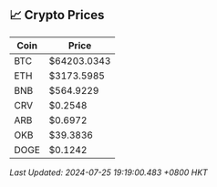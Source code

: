 ## 📈 Crypto Prices

| Coin | Price |
| ---- | ----- |
| BTC | $64203.0343 |
| ETH | $3173.5985 |
| BNB | $564.9229 |
| CRV | $0.2548 |
| ARB | $0.6972 |
| OKB | $39.3836 |
| DOGE | $0.1242 |

_Last Updated: 2024-07-25 19:19:00.483 +0800 HKT_